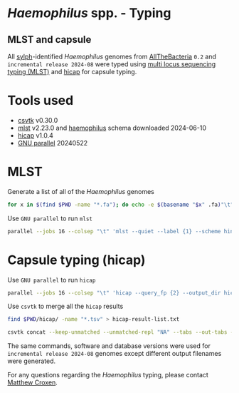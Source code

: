 *Haemophilus* spp. - Typing
=========================
MLST and capsule
----------------

All [sylph](https://github.com/bluenote-1577/sylph)-identified *Haemophilus* genomes from [AllTheBacteria](https://allthebacteria.readthedocs.io/en/latest/) ``0.2`` and ``incremental release 2024-08`` were typed using [multi locus sequencing typing (MLST)](https://github.com/tseemann/mlst) and [hicap](https://pubmed.ncbi.nlm.nih.gov/30944197/) for capsule typing.

# Tools used
* [csvtk](https://github.com/shenwei356/csvtk) v0.30.0
* [mlst](https://github.com/tseemann/mlst) v2.23.0 and [haemophilus](http://www.pubmlst.org) schema downloaded 2024-06-10
* [hicap](https://pubmed.ncbi.nlm.nih.gov/30944197/) v1.0.4
* [GNU parallel](https://www.gnu.org/software/parallel/) 20240522

# MLST
Generate a list of all of the *Haemophilus* genomes

```bash
for x in $(find $PWD -name "*.fa"); do echo -e $(basename "$x" .fa)"\t"$x; done > atb-haemophilus-genomes.txt
```

Use ``GNU parallel`` to run ``mlst``
```bash 
parallel --jobs 16 --colsep "\t" 'mlst --quiet --label {1} --scheme hinfluenzae {2}' :::: atb-haemophilus-genomes.txt | sort > atb0.2-haemophilus-mlst.tsv
```

# Capsule typing (hicap)
Use ``GNU parallel`` to run ``hicap``
```bash
parallel --jobs 16 --colsep "\t" 'hicap --query_fp {2} --output_dir hicap' :::: atb-haemophilus-genomes.txt
```

Use ``csvtk`` to merge all the ``hicap`` results
```bash
find $PWD/hicap/ -name "*.tsv" > hicap-result-list.txt

csvtk concat --keep-unmatched --unmatched-repl "NA" --tabs --out-tabs --num-cpus 16 --lazy-quotes --comment-char '$' --infile-list hicap-result-list.txt | csvtk sort --tabs --out-tabs --keys "#isolate" --comment-char '$' > atb0.2-haemophilus-hicap-v1.0.4-merged.tsv
```

The same commands, software and database versions were used for ``incremental release 2024-08`` genomes except different output filenames were generated.

For any questions regarding the *Haemophilus* typing, please contact [Matthew Croxen](mailto:mcroxen@ualberta.ca).
